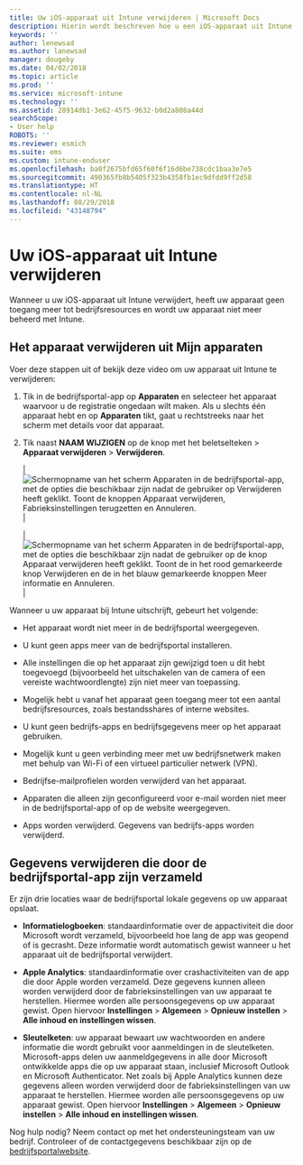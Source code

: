 ```yaml
---
title: Uw iOS-apparaat uit Intune verwijderen | Microsoft Docs
description: Hierin wordt beschreven hoe u een iOS-apparaat uit Intune kunt verwijderen
keywords: ''
author: lenewsad
ms.author: lanewsad
manager: dougeby
ms.date: 04/02/2018
ms.topic: article
ms.prod: ''
ms.service: microsoft-intune
ms.technology: ''
ms.assetid: 28914db1-3e62-45f5-9632-b0d2a808a44d
searchScope:
- User help
ROBOTS: ''
ms.reviewer: esmich
ms.suite: ems
ms.custom: intune-enduser
ms.openlocfilehash: ba0f2675bfd65f60f6f16d6be738cdc1baa3e7e5
ms.sourcegitcommit: 490365fb8b5405f323b4358fb1ec9dfdd9ff2d58
ms.translationtype: HT
ms.contentlocale: nl-NL
ms.lasthandoff: 08/29/2018
ms.locfileid: "43148794"
---
```

# <a name="remove-your-ios-device-from-intune"></a>Uw iOS-apparaat uit Intune verwijderen

Wanneer u uw iOS-apparaat uit Intune verwijdert, heeft uw apparaat geen toegang meer tot bedrijfsresources en wordt uw apparaat niet meer beheerd met Intune.


## <a name="removing-the-device-from-my-devices"></a>Het apparaat verwijderen uit Mijn apparaten

Voer deze stappen uit of bekijk deze video om uw apparaat uit Intune te verwijderen:


1.  Tik in de bedrijfsportal-app op **Apparaten** en selecteer het apparaat waarvoor u de registratie ongedaan wilt maken. Als u slechts één apparaat hebt en op **Apparaten** tikt, gaat u rechtstreeks naar het scherm met details voor dat apparaat.

2.  Tik naast **NAAM WIJZIGEN** op de knop met het beletselteken > **Apparaat verwijderen** > **Verwijderen**.  

    |![Schermopname van het scherm Apparaten in de bedrijfsportal-app, met de opties die beschikbaar zijn nadat de gebruiker op Verwijderen heeft geklikt. Toont de knoppen Apparaat verwijderen, Fabrieksinstellingen terugzetten en Annuleren.](/intune-user-help/media/cp_ios_unenroll_after_1804_001.png)|

    |![Schermopname van het scherm Apparaten in de bedrijfsportal-app, met de opties die beschikbaar zijn nadat de gebruiker op de knop Apparaat verwijderen heeft geklikt. Toont de in het rood gemarkeerde knop Verwijderen en de in het blauw gemarkeerde knoppen Meer informatie en Annuleren.](/intune-user-help/media/cp_ios_unenroll_after_1804_002.png)|


  Wanneer u uw apparaat bij Intune uitschrijft, gebeurt het volgende:

  -   Het apparaat wordt niet meer in de bedrijfsportal weergegeven.

  -   U kunt geen apps meer van de bedrijfsportal installeren.

  -   Alle instellingen die op het apparaat zijn gewijzigd toen u dit hebt toegevoegd (bijvoorbeeld het uitschakelen van de camera of een vereiste wachtwoordlengte) zijn niet meer van toepassing.

  -   Mogelijk hebt u vanaf het apparaat geen toegang meer tot een aantal bedrijfsresources, zoals bestandsshares of interne websites.

  -   U kunt geen bedrijfs-apps en bedrijfsgegevens meer op het apparaat gebruiken.

  -   Mogelijk kunt u geen verbinding meer met uw bedrijfsnetwerk maken met behulp van Wi-Fi of een virtueel particulier netwerk (VPN).

  -   Bedrijfse-mailprofielen worden verwijderd van het apparaat.

  -   Apparaten die alleen zijn geconfigureerd voor e-mail worden niet meer in de bedrijfsportal-app of op de website weergegeven.
  
  -   Apps worden verwijderd. Gegevens van bedrijfs-apps worden verwijderd.

## <a name="removing-data-collected-by-the-company-portal-app"></a>Gegevens verwijderen die door de bedrijfsportal-app zijn verzameld

Er zijn drie locaties waar de bedrijfsportal lokale gegevens op uw apparaat opslaat.

-   **Informatielogboeken**: standaardinformatie over de appactiviteit die door Microsoft wordt verzameld, bijvoorbeeld hoe lang de app was geopend of is gecrasht. Deze informatie wordt automatisch gewist wanneer u het apparaat uit de bedrijfsportal verwijdert.

-   **Apple Analytics**: standaardinformatie over crashactiviteiten van de app die door Apple worden verzameld. Deze gegevens kunnen alleen worden verwijderd door de fabrieksinstellingen van uw apparaat te herstellen. Hiermee worden alle persoonsgegevens op uw apparaat gewist. Open hiervoor **Instellingen** > **Algemeen** > **Opnieuw instellen** > **Alle inhoud en instellingen wissen**.

-   **Sleutelketen**: uw apparaat bewaart uw wachtwoorden en andere informatie die wordt gebruikt voor aanmeldingen in de sleutelketen. Microsoft-apps delen uw aanmeldgegevens in alle door Microsoft ontwikkelde apps die op uw apparaat staan, inclusief Microsoft Outlook en Microsoft Authenticator. Net zoals bij Apple Analytics kunnen deze gegevens alleen worden verwijderd door de fabrieksinstellingen van uw apparaat te herstellen. Hiermee worden alle persoonsgegevens op uw apparaat gewist. Open hiervoor **Instellingen** > **Algemeen** > **Opnieuw instellen** > **Alle inhoud en instellingen wissen**.


Nog hulp nodig? Neem contact op met het ondersteuningsteam van uw bedrijf. Controleer of de contactgegevens beschikbaar zijn op de [bedrijfsportalwebsite](https://go.microsoft.com/fwlink/?linkid=2010980).
